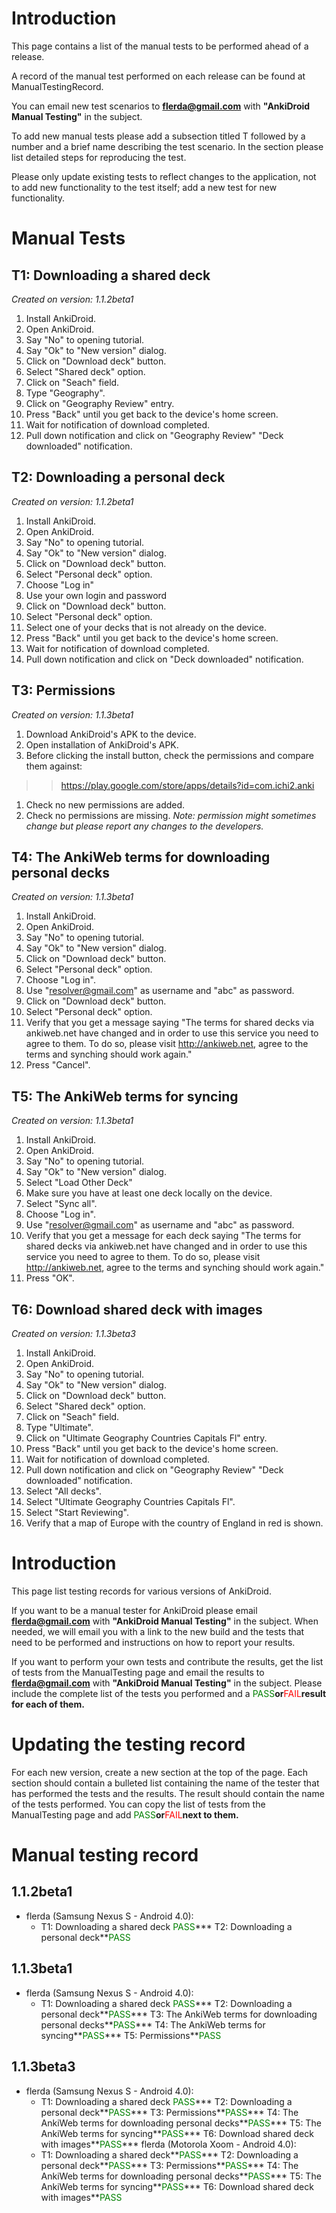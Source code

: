 # Introduction

This page contains a list of the manual tests to be performed ahead of a release.

A record of the manual test performed on each release can be found at ManualTestingRecord.

You can email new test scenarios to **flerda@gmail.com** with **"AnkiDroid Manual Testing"** in the subject.

To add new manual tests please add a subsection titled T followed by a number and a brief name describing the test scenario. In the section please list detailed steps for reproducing the test.

Please only update existing tests to reflect changes to the application, not to add new functionality to the test itself; add a new test for new functionality.

# Manual Tests

## T1: Downloading a shared deck
_Created on version: 1.1.2beta1_
  1. Install AnkiDroid.
  1. Open AnkiDroid.
  1. Say "No" to opening tutorial.
  1. Say "Ok" to "New version" dialog.
  1. Click on "Download deck" button.
  1. Select "Shared deck" option.
  1. Click on "Seach" field.
  1. Type "Geography".
  1. Click on "Geography Review" entry.
  1. Press "Back" until you get back to the device's home screen.
  1. Wait for notification of download completed.
  1. Pull down notification and click on "Geography Review" "Deck downloaded" notification.

## T2: Downloading a personal deck
_Created on version: 1.1.2beta1_
  1. Install AnkiDroid.
  1. Open AnkiDroid.
  1. Say "No" to opening tutorial.
  1. Say "Ok" to "New version" dialog.
  1. Click on "Download deck" button.
  1. Select "Personal deck" option.
  1. Choose "Log in"
  1. Use your own login and password
  1. Click on "Download deck" button.
  1. Select "Personal deck" option.
  1. Select one of your decks that is not already on the device.
  1. Press "Back" until you get back to the device's home screen.
  1. Wait for notification of download completed.
  1. Pull down notification and click on "Deck downloaded" notification.

## T3: Permissions
_Created on version: 1.1.3beta1_
  1. Download AnkiDroid's APK to the device.
  1. Open installation of AnkiDroid's APK.
  1. Before clicking the install button, check the permissions and compare them against:
> > https://play.google.com/store/apps/details?id=com.ichi2.anki
  1. Check no new permissions are added.
  1. Check no permissions are missing.
_Note: permission might sometimes change but please report any changes to the developers._

## T4: The AnkiWeb terms for downloading personal decks
_Created on version: 1.1.3beta1_
  1. Install AnkiDroid.
  1. Open AnkiDroid.
  1. Say "No" to opening tutorial.
  1. Say "Ok" to "New version" dialog.
  1. Click on "Download deck" button.
  1. Select "Personal deck" option.
  1. Choose "Log in".
  1. Use "resolver@gmail.com" as username and "abc" as password.
  1. Click on "Download deck" button.
  1. Select "Personal deck" option.
  1. Verify that you get a message saying "The terms for shared decks via ankiweb.net have changed and in order to use this service you need to agree to them. To do so, please visit http://ankiweb.net, agree to the terms and synching should work again."
  1. Press "Cancel".

## T5: The AnkiWeb terms for syncing
_Created on version: 1.1.3beta1_
  1. Install AnkiDroid.
  1. Open AnkiDroid.
  1. Say "No" to opening tutorial.
  1. Say "Ok" to "New version" dialog.
  1. Select "Load Other Deck"
  1. Make sure you have at least one deck locally on the device.
  1. Select "Sync all".
  1. Choose "Log in".
  1. Use "resolver@gmail.com" as username and "abc" as password.
  1. Verify that you get a message for each deck saying "The terms for shared decks via ankiweb.net have changed and in order to use this service you need to agree to them. To do so, please visit http://ankiweb.net, agree to the terms and synching should work again."
  1. Press "OK".

## T6: Download shared deck with images
_Created on version: 1.1.3beta3_
  1. Install AnkiDroid.
  1. Open AnkiDroid.
  1. Say "No" to opening tutorial.
  1. Say "Ok" to "New version" dialog.
  1. Click on "Download deck" button.
  1. Select "Shared deck" option.
  1. Click on "Seach" field.
  1. Type "Ultimate".
  1. Click on "Ultimate Geography Countries Capitals Fl" entry.
  1. Press "Back" until you get back to the device's home screen.
  1. Wait for notification of download completed.
  1. Pull down notification and click on "Geography Review" "Deck downloaded" notification.
  1. Select "All decks".
  1. Select "Ultimate Geography Countries Capitals Fl".
  1. Select "Start Reviewing".
  1. Verify that a map of Europe with the country of England in red is shown.


# Introduction

This page list testing records for various versions of AnkiDroid.

If you want to be a manual tester for AnkiDroid please email **flerda@gmail.com** with **"AnkiDroid Manual Testing"** in the subject. When needed, we will email you with a link to the new build and the tests that need to be performed and instructions on how to report your results.

If you want to perform your own tests and contribute the results, get the list of tests from the ManualTesting page and email the results to **flerda@gmail.com** with **"AnkiDroid Manual Testing"** in the subject. Please include the complete list of the tests you performed and a <font color='green'>PASS</font>**or**<font color='red'>FAIL</font>**result for each of them.**

# Updating the testing record
For each new version, create a new section at the top of the page. Each section should contain a bulleted list containing the name of the tester that has performed the tests and the results. The result should contain the name of the tests performed. You can copy the list of tests from the ManualTesting page and add <font color='green'>PASS</font>**or**<font color='red'>FAIL</font>**next to them.**

# Manual testing record

## 1.1.2beta1

  * flerda (Samsung Nexus S - Android 4.0):
    * T1: Downloading a shared deck <font color='green'>PASS</font>*** T2: Downloading a personal deck**<font color='green'>PASS</font>

## 1.1.3beta1
  * flerda (Samsung Nexus S - Android 4.0):
    * T1: Downloading a shared deck <font color='green'>PASS</font>*** T2: Downloading a personal deck**<font color='green'>PASS</font>*** T3: The AnkiWeb terms for downloading personal decks**<font color='green'>PASS</font>*** T4: The AnkiWeb terms for syncing**<font color='green'>PASS</font>*** T5: Permissions**<font color='green'>PASS</font>

## 1.1.3beta3
  * flerda (Samsung Nexus S - Android 4.0):
    * T1: Downloading a shared deck <font color='green'>PASS</font>*** T2: Downloading a personal deck**<font color='green'>PASS</font>*** T3: Permissions**<font color='green'>PASS</font>*** T4: The AnkiWeb terms for downloading personal decks**<font color='green'>PASS</font>*** T5: The AnkiWeb terms for syncing**<font color='green'>PASS</font>*** T6: Download shared deck with images**<font color='green'>PASS</font>*** flerda (Motorola Xoom - Android 4.0):
    * T1: Downloading a shared deck**<font color='green'>PASS</font>*** T2: Downloading a personal deck**<font color='green'>PASS</font>*** T3: Permissions**<font color='green'>PASS</font>*** T4: The AnkiWeb terms for downloading personal decks**<font color='green'>PASS</font>*** T5: The AnkiWeb terms for syncing**<font color='green'>PASS</font>*** T6: Download shared deck with images**<font color='green'>PASS</font>